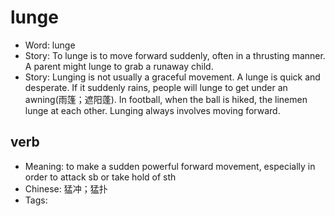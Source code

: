 # lunge

- Word: lunge
- Story: To lunge is to move forward suddenly, often in a thrusting manner. A parent might lunge to grab a runaway child.
- Story: Lunging is not usually a graceful movement. A lunge is quick and desperate. If it suddenly rains, people will lunge to get under an awning(雨篷；遮阳蓬). In football, when the ball is hiked, the linemen lunge at each other. Lunging always involves moving forward.

## verb

- Meaning: to make a sudden powerful forward movement, especially in order to attack sb or take hold of sth
- Chinese: 猛冲；猛扑
- Tags: 

